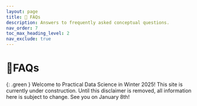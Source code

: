 ```yaml
---
layout: page
title: 🙋 FAQs
description: Answers to frequently asked conceptual questions.
nav_order: 7
toc_max_heading_level: 2
nav_exclude: true
---
```


<script type="text/javascript" async src="https://cdnjs.cloudflare.com/ajax/libs/mathjax/2.7.7/MathJax.js?config=TeX-MML-AM_CHTML"> </script>


# 🙋FAQs

{: .green }
Welcome to Practical Data Science in Winter 2025! This site is currently under construction. Until this disclaimer is removed, all information here is subject to change. See you on January 8th!